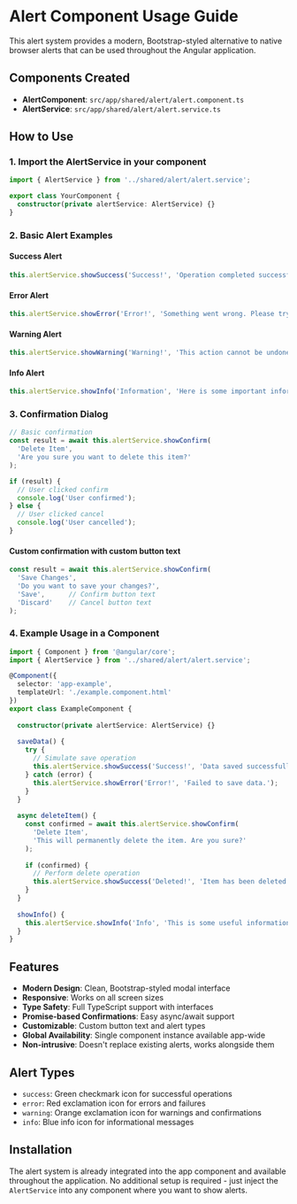 # Alert Component Usage Guide

This alert system provides a modern, Bootstrap-styled alternative to native browser alerts that can be used throughout the Angular application.

## Components Created

- **AlertComponent**: `src/app/shared/alert/alert.component.ts`
- **AlertService**: `src/app/shared/alert/alert.service.ts`

## How to Use

### 1. Import the AlertService in your component

```typescript
import { AlertService } from '../shared/alert/alert.service';

export class YourComponent {
  constructor(private alertService: AlertService) {}
}
```

### 2. Basic Alert Examples

#### Success Alert
```typescript
this.alertService.showSuccess('Success!', 'Operation completed successfully!');
```

#### Error Alert
```typescript
this.alertService.showError('Error!', 'Something went wrong. Please try again.');
```

#### Warning Alert
```typescript
this.alertService.showWarning('Warning!', 'This action cannot be undone.');
```

#### Info Alert
```typescript
this.alertService.showInfo('Information', 'Here is some important information.');
```

### 3. Confirmation Dialog

```typescript
// Basic confirmation
const result = await this.alertService.showConfirm(
  'Delete Item', 
  'Are you sure you want to delete this item?'
);

if (result) {
  // User clicked confirm
  console.log('User confirmed');
} else {
  // User clicked cancel
  console.log('User cancelled');
}
```

#### Custom confirmation with custom button text
```typescript
const result = await this.alertService.showConfirm(
  'Save Changes',
  'Do you want to save your changes?',
  'Save',      // Confirm button text
  'Discard'    // Cancel button text
);
```

### 4. Example Usage in a Component

```typescript
import { Component } from '@angular/core';
import { AlertService } from '../shared/alert/alert.service';

@Component({
  selector: 'app-example',
  templateUrl: './example.component.html'
})
export class ExampleComponent {
  
  constructor(private alertService: AlertService) {}
  
  saveData() {
    try {
      // Simulate save operation
      this.alertService.showSuccess('Success!', 'Data saved successfully!');
    } catch (error) {
      this.alertService.showError('Error!', 'Failed to save data.');
    }
  }
  
  async deleteItem() {
    const confirmed = await this.alertService.showConfirm(
      'Delete Item',
      'This will permanently delete the item. Are you sure?'
    );
    
    if (confirmed) {
      // Perform delete operation
      this.alertService.showSuccess('Deleted!', 'Item has been deleted.');
    }
  }
  
  showInfo() {
    this.alertService.showInfo('Info', 'This is some useful information.');
  }
}
```

## Features

- **Modern Design**: Clean, Bootstrap-styled modal interface
- **Responsive**: Works on all screen sizes
- **Type Safety**: Full TypeScript support with interfaces
- **Promise-based Confirmations**: Easy async/await support
- **Customizable**: Custom button text and alert types
- **Global Availability**: Single component instance available app-wide
- **Non-intrusive**: Doesn't replace existing alerts, works alongside them

## Alert Types

- `success`: Green checkmark icon for successful operations
- `error`: Red exclamation icon for errors and failures
- `warning`: Orange exclamation icon for warnings and confirmations
- `info`: Blue info icon for informational messages

## Installation

The alert system is already integrated into the app component and available throughout the application. No additional setup is required - just inject the `AlertService` into any component where you want to show alerts.
